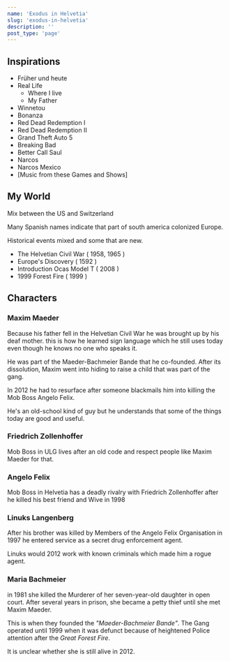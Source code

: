```yaml
---
name: 'Exodus in Helvetia'
slug: 'exodus-in-helvetia'
description: ''
post_type: 'page'
---
```



## Inspirations

- Früher und heute
- Real Life
  - Where I live
  - My Father
- Winnetou
- Bonanza
- Red Dead Redemption I
- Red Dead Redemption II
- Grand Theft Auto 5
- Breaking Bad
- Better Call Saul
- Narcos
- Narcos Mexico
- [Music from these Games and Shows]


## My World

Mix between the US and Switzerland

Many Spanish names indicate that part of south america colonized Europe.

Historical events mixed and some that are new.
- The Helvetian Civil War ( 1958, 1965 )
- Europe's Discovery ( 1592 )
- Introduction Ocas Model T ( 2008 )
- 1999 Forest Fire ( 1999 )

## Characters

### Maxim Maeder

Because his father fell in the Helvetian Civil War he was brought up by his deaf mother. this is how he learned sign language which he still uses today even though he knows no one who speaks it.

He was part of the Maeder-Bachmeier Bande that he co-founded. After its dissolution, Maxim went into hiding to raise a child that was part of the gang.

In 2012 he had to resurface after someone blackmails him into killing the Mob Boss Angelo Felix.

He's an old-school kind of guy but he understands that some of the things today are good and useful.


### Friedrich Zollenhoffer

Mob Boss in ULG lives after an old code and respect people like Maxim Maeder for that.

### Angelo Felix

Mob Boss in Helvetia has a deadly rivalry with Friedrich Zollenhoffer after he killed his best friend and Wive in 1998

### Linuks Langenberg

After his brother was killed by Members of the Angelo Felix Organisation in 1997 he entered service as a secret drug enforcement agent.

Linuks would 2012 work with known criminals which made him a rogue agent.


### Maria Bachmeier

in 1981 she killed the Murderer of her seven-year-old daughter in open court. After several years in prison, she became a petty thief until she met Maxim Maeder.

This is when they founded the *"Maeder-Bachmeier Bande"*. The Gang operated until 1999 when it was defunct because of heightened Police attention after the *Great Forest Fire*.

It is unclear whether she is still alive in 2012.